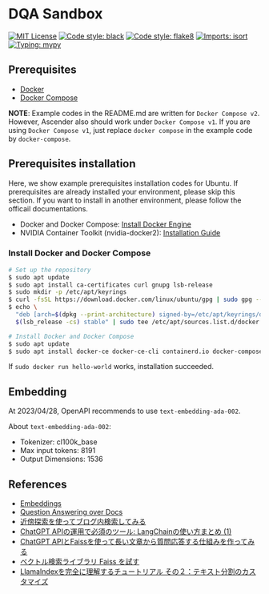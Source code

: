 # DQA Sandbox

[![MIT License](https://img.shields.io/github/license/cvpaperchallenge/Ascender?color=green)](LICENSE)
[![Code style: black](https://img.shields.io/badge/code%20style-black-000000.svg)](https://github.com/psf/black)
[![Code style: flake8](https://img.shields.io/badge/code%20style-flake8-black)](https://github.com/PyCQA/flake8)
[![Imports: isort](https://img.shields.io/badge/%20imports-isort-%231674b1?style=flat&labelColor=ef8336)](https://pycqa.github.io/isort/)
[![Typing: mypy](https://img.shields.io/badge/typing-mypy-blue)](https://github.com/python/mypy)

## Prerequisites

- [Docker](https://www.docker.com/)
- [Docker Compose](https://github.com/docker/compose)

**NOTE**: Example codes in the README.md are written for `Docker Compose v2`. However, Ascender also should work under `Docker Compose v1`. If you are using `Docker Compose v1`, just replace `docker compose` in the example code by `docker-compose`.

## Prerequisites installation

Here, we show example prerequisites installation codes for Ubuntu. If prerequisites  are already installed your environment, please skip this section. If you want to install in another environment, please follow the officail documentations.

- Docker and Docker Compose: [Install Docker Engine](https://docs.docker.com/engine/install/)
- NVIDIA Container Toolkit (nvidia-docker2): [Installation Guide](https://docs.nvidia.com/datacenter/cloud-native/container-toolkit/install-guide.html#docker)

### Install Docker and Docker Compose

```bash
# Set up the repository
$ sudo apt update
$ sudo apt install ca-certificates curl gnupg lsb-release
$ sudo mkdir -p /etc/apt/keyrings
$ curl -fsSL https://download.docker.com/linux/ubuntu/gpg | sudo gpg --dearmor -o /etc/apt/keyrings/docker.gpg
$ echo \
  "deb [arch=$(dpkg --print-architecture) signed-by=/etc/apt/keyrings/docker.gpg] https://download.docker.com/linux/ubuntu \
  $(lsb_release -cs) stable" | sudo tee /etc/apt/sources.list.d/docker.list > /dev/null

# Install Docker and Docker Compose
$ sudo apt update
$ sudo apt install docker-ce docker-ce-cli containerd.io docker-compose-plugin
```

If `sudo docker run hello-world` works, installation succeeded.

## Embedding

At 2023/04/28, OpenAPI recommends to use `text-embedding-ada-002`.

About `text-embedding-ada-002`:
- Tokenizer: cl100k_base
- Max input tokens: 8191
- Output Dimensions: 1536

## References

- [Embeddings](https://platform.openai.com/docs/guides/embeddings)
- [Question Answering over Docs](https://python.langchain.com/en/latest/use_cases/question_answering.html)
- [近傍探索を使ってブログ内検索してみる](https://michimani.net/post/programming-serach-blog-posts-by-nearest-neighbor-search/)
- [ChatGPT APIの運用で必須のツール: LangChainの使い方まとめ (1)](https://qiita.com/sakasegawa/items/d01dafdf0c77da133f24)
- [ChatGPT APIとFaissを使って長い文章から質問応答する仕組みを作ってみる](https://qiita.com/sakasegawa/items/16714fa132e874cab069#embeddingsqa%E3%81%AE%E5%AE%9F%E8%A3%85-bertjapanesetokenizer%E3%82%92%E4%BD%BF%E3%81%86)
- [ベクトル検索ライブラリ Faiss を試す](https://note.com/npaka/n/nb766e344a4fc)
- [LlamaIndexを完全に理解するチュートリアル その２：テキスト分割のカスタマイズ](https://dev.classmethod.jp/articles/llamaindex-tutorial-002-text-splitter/)
